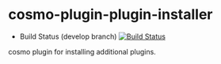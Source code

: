 cosmo-plugin-plugin-installer
=============================

- Build Status (develop branch) [![Build Status](https://secure.travis-ci.org/CloudifySource/cosmo-plugin-plugin-installer.png?branch=develop)](http://travis-ci.org/CloudifySource/cosmo-plugin-plugin-installer)


cosmo plugin for installing additional plugins.
